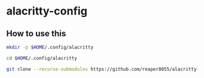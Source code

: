 # alacritty-config

## How to use this

```sh
mkdir -p $HOME/.config/alacritty
```

```sh
cd $HOME/.config/alacritty
```

```sh
git clone --recurse-submodules https://github.com/reaper8055/alacritty-config .
```
